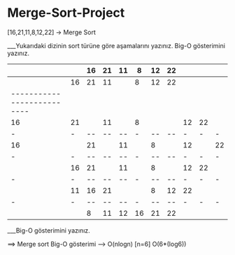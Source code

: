# Merge-Sort-Project
[16,21,11,8,12,22] -> Merge Sort

___Yukarıdaki dizinin sort türüne göre aşamalarını yazınız.
Big-O gösterimini yazınız.

| | |16|21|11|8|12|22| | | |
|-|-|--|--|--|-|--|--|-|-|-|
| |16|21|11| |8|12|22| | | |
|--------------------------|
|16|21| |11| |8| | |12|22| |
|-|-|--|--|--|-|--|--|-|-|-|
|16| |21| |11| |8| |12| |22|
|-|-|--|--|--|-|--|--|-|-|-|
| |16|21| |11| |8| |12|22| |
|-|-|--|--|--|-|--|--|-|-|-|
| |11|16|21| | |8|12|22| | |
|-|-|--|--|--|-|--|--|-|-|-|
| | |8|11|12|16|21|22| | | |

___Big-O gösterimini yazınız.

==> Merge sort Big-O gösterimi --> O(nlogn)   [n=6]  O(6*(log6))
